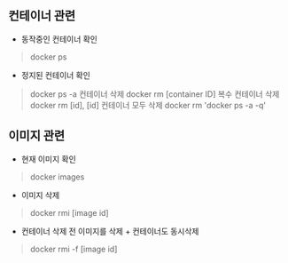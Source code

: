## 컨테이너 관련
- 동작중인 컨테이너 확인
> docker ps 
- 정지된 컨테이너 확인
> docker ps -a
컨테이너 삭제
> docker rm [container ID]
복수 컨테이너 삭제
> docker rm [id], [id]
컨테이너 모두 삭제
> docker rm 'docker ps -a -q'


## 이미지 관련

- 현재 이미지 확인
> docker images
- 이미지 삭제
> docker rmi [image id]
- 컨테이너 삭제 전 이미지를 삭제 + 컨테이너도 동시삭제
> docker rmi -f [image id]
